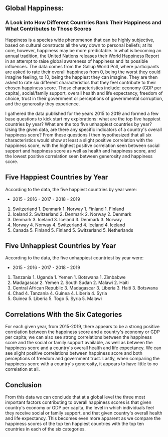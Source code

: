 ## Global Happiness: 
### A Look into How Different Countries Rank Their Happiness and What Contributes to Those Scores

Happiness is a species wide phenomenon that can be highly subjective, based on cultural constructs all the way down to personal beliefs; at its core, however, happiness may be more predictable. In what is becoming an annual tradition, the United Nations releases their World Happiness Report in an attempt to raise global awareness of happiness and its possible influences. The data comes from the Gallup World Poll, where participants are asked to rate their overall happiness from 0, being the worst they could imagine feeling, to 10, being the happiest they can imagine. They are then asked to rate six different characteristics that they feel contribute to their chosen happiness score. Those characteristics include: economy (GDP per capita), social/family support, overall health and life expectancy, freedom of choice, trust in their government or perceptions of governmental corruption, and the generosity they experience. 

I gathered the data published for the years 2015 to 2019 and formed a few base questions to kick start my explorations: what are the top five happiest countries by year? What are the top five unhappiest countries by year? Using the given data, are there any specific indicators of a country's overall happiness score? From these questions I then hypothesized that all six characteristics would show at least a slight positive correlation with the happiness score, with the highest positive correlation seen between social support and happiness score as well as health and happiness score, and the lowest positive correlation seen between  generosity and happiness score. 

## Five Happiest Countries by Year

According to the data, the five happiest countries by year were:

- 2015					- 2016					- 2017					- 2018				 - 2019
1. Switzerland			1. Denmark				1. Norway				1. Finland			 1. Finland
2. Iceland				2. Switzerland			2. Denmark				2. Norway			 2. Denmark
3. Denmark				3. Iceland				3. Iceland				3. Denmark			 3. Norway
4. Norway				4. Norway				4. Switzerland			4. Iceland			 4. Iceland
5. Canada				5. Finland				5. Finland				5. Switzerland		 5. Netherlands

## Five Unhappiest Countries by Year

According to the data, the five unhappiest countriest by year were:

- 2015					                  - 2016					- 2017					- 2018				 - 2019
1. Tanzania			                  1. Uganda				1. Yemen				1. Botswana			 1. Zimbabwe
2. Madagascar			              	2. Yemen			2. South Sudan				2. Malawi			 2. Haiti
3. Central African Republic				3. Madagascar				3. Liberia				3. Haiti			 3. Botswana
4. Chad			                    	4. Tanzania				4. Guinea			4. Liberia			 4. Syria
5. Guinea				                  5. Liberia				5. Togo				5. Syria		 5. Malawi

## Correlations With the Six Categories

For each given year, from 2015-2019, there appears to be a strong positive correlation between the happiness score and a country's economy or GDP per capita; we can also see strong correlations between the happiness score and the social or family support available, as well as between the happiness score and a country's overall health and life expectancy. We can see slight positive correlations between happiness score and both perceptions of freedom and government trust. Lastly, when comparing the happiness score with a country's generosity, it appears to have little to no correlation at all. 

## Conclusion

From this data we can conclude that at a global level the three most important factors contributing to overall happiness scores is that given country's economy or GDP per capita, the level in which individuals feel they receive social or family support, and that given country's overall health and life expectancy. This becomes even more apparent as we compare the happiness scores of the top ten happiest countries with the top ten countries in each of the six categories.
